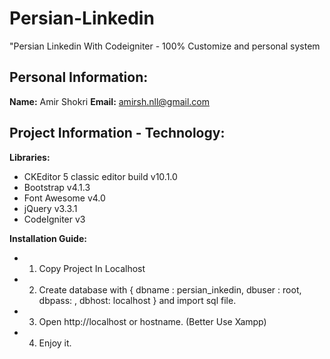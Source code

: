 # Persian-Linkedin
"Persian Linkedin With Codeigniter - 100% Customize and personal system

## Personal Information:
**Name:** Amir Shokri
**Email:** amirsh.nll@gmail.com

## Project Information - Technology:
**Libraries:**
* CKEditor 5 classic editor build v10.1.0
* Bootstrap v4.1.3
* Font Awesome v4.0
* jQuery v3.3.1
* CodeIgniter v3

**Installation Guide:**
* 1. Copy Project In Localhost
* 2. Create database with { dbname : persian_inkedin, dbuser : root, dbpass: , dbhost: localhost } and import sql file.
* 3. Open http://localhost or hostname. (Better Use Xampp)
* 4. Enjoy it.
